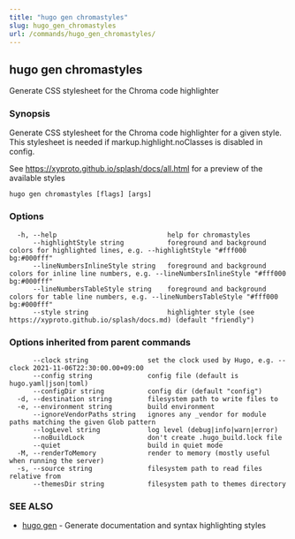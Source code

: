 ```yaml
---
title: "hugo gen chromastyles"
slug: hugo_gen_chromastyles
url: /commands/hugo_gen_chromastyles/
---
```

## hugo gen chromastyles

Generate CSS stylesheet for the Chroma code highlighter

### Synopsis

Generate CSS stylesheet for the Chroma code highlighter for a given style. This stylesheet is needed if markup.highlight.noClasses is disabled in config.

See https://xyproto.github.io/splash/docs/all.html for a preview of the available styles

```
hugo gen chromastyles [flags] [args]
```

### Options

```
  -h, --help                            help for chromastyles
      --highlightStyle string           foreground and background colors for highlighted lines, e.g. --highlightStyle "#fff000 bg:#000fff"
      --lineNumbersInlineStyle string   foreground and background colors for inline line numbers, e.g. --lineNumbersInlineStyle "#fff000 bg:#000fff"
      --lineNumbersTableStyle string    foreground and background colors for table line numbers, e.g. --lineNumbersTableStyle "#fff000 bg:#000fff"
      --style string                    highlighter style (see https://xyproto.github.io/splash/docs.md) (default "friendly")
```

### Options inherited from parent commands

```
      --clock string               set the clock used by Hugo, e.g. --clock 2021-11-06T22:30:00.00+09:00
      --config string              config file (default is hugo.yaml|json|toml)
      --configDir string           config dir (default "config")
  -d, --destination string         filesystem path to write files to
  -e, --environment string         build environment
      --ignoreVendorPaths string   ignores any _vendor for module paths matching the given Glob pattern
      --logLevel string            log level (debug|info|warn|error)
      --noBuildLock                don't create .hugo_build.lock file
      --quiet                      build in quiet mode
  -M, --renderToMemory             render to memory (mostly useful when running the server)
  -s, --source string              filesystem path to read files relative from
      --themesDir string           filesystem path to themes directory
```

### SEE ALSO

* [hugo gen](/commands/hugo_gen.md)	 - Generate documentation and syntax highlighting styles

